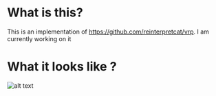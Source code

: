 # What is this? 
This is an implementation of https://github.com/reinterpretcat/vrp.
I am currently working on it

# What it looks like ? 
![alt text](https://github.com/KaraNoreyni/vehicle-routing-solver/blob/main/Screenshot%20from%202022-08-01%2018-37-51.pngraw=true)



